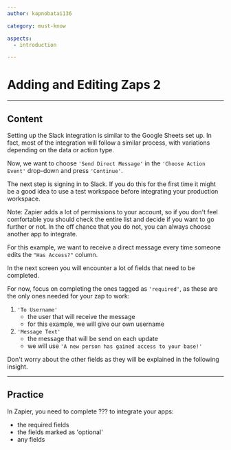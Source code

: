 ```yaml
---
author: kapnobatai136

category: must-know

aspects:
  - introduction

---
```


# Adding and Editing Zaps 2

---
## Content

Setting up the Slack integration is similar to the Google Sheets set up. In fact, most of the integration will follow a similar process, with variations depending on the data or action type.

Now, we want to choose `'Send Direct Message'` in the `'Choose Action Event'` drop-down and press `'Continue'`. 

The next step is signing in to Slack. If you do this for the first time it might be a good idea to use a test workspace before integrating your production workspace.

Note: Zapier adds a lot of permissions to your account, so if you don't feel comfortable you should check the entire list and decide if you want to go further or not. In the off chance that you do not, you can always choose another app to integrate.

For this example, we want to receive a direct message every time someone edits the `"Has Access?"` column.

In the next screen you will encounter a lot of fields that need to be completed. 

For now, focus on completing the ones tagged as `'required'`, as these are the only ones needed for your zap to work:
1. `'To Username'`
    - the user that will receive the message
    - for this example, we will give our own username
2. `'Message Text'`
    - the message that will be send on each update
    - we will use `'A new person has gained access to your base!'`

Don't worry about the other fields as they will be explained in the following insight.

---
## Practice

In Zapier, you need to complete ??? to integrate your apps:

* the required fields
* the fields marked as 'optional'
* any fields